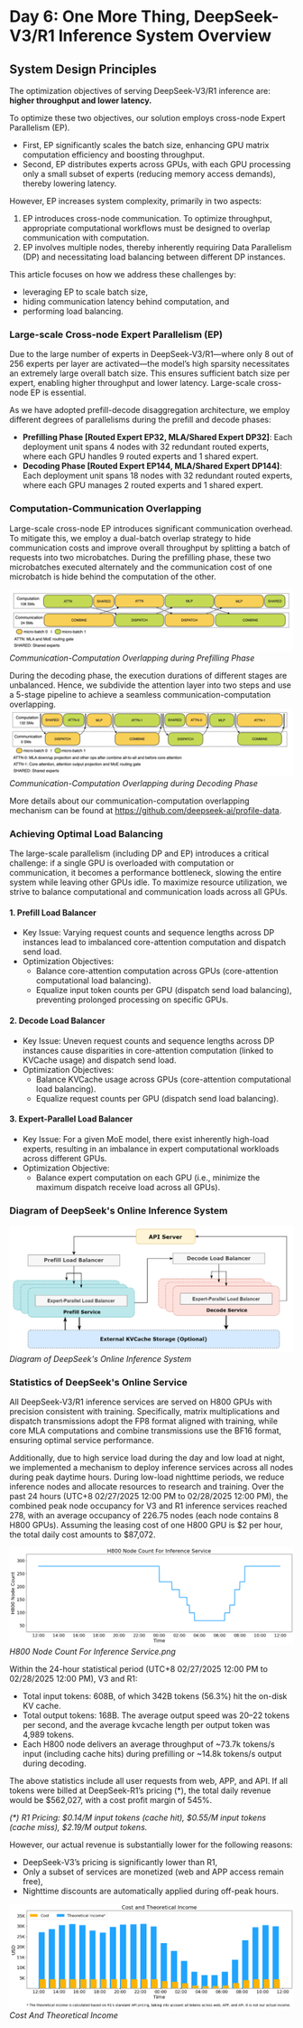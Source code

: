 # Day 6: One More Thing, DeepSeek-V3/R1 Inference System Overview
## System Design Principles
The optimization objectives of serving DeepSeek-V3/R1 inference are: **higher throughput and lower latency.**

To optimize these two objectives, our solution employs cross-node Expert Parallelism (EP).
- First, EP significantly scales the batch size, enhancing GPU matrix computation efficiency and boosting throughput.
- Second, EP distributes experts across GPUs, with each GPU processing only a small subset of experts (reducing memory access demands), thereby lowering latency.

However, EP increases system complexity, primarily in two aspects:
  1. EP introduces cross-node communication. To optimize throughput, appropriate computational workflows must be designed to overlap communication with computation.
  2. EP involves multiple nodes, thereby inherently requiring Data Parallelism (DP) and necessitating load balancing between different DP instances.

This article focuses on how we address these challenges by:
- leveraging EP to scale batch size,
- hiding communication latency behind computation, and
- performing load balancing. 

### Large-scale Cross-node Expert Parallelism (EP)
Due to the large number of experts in DeepSeek-V3/R1—where only 8 out of 256 experts per layer are activated—the model’s high sparsity necessitates an extremely large overall batch size. This ensures sufficient batch size per expert, enabling higher throughput and lower latency. Large-scale cross-node EP is essential.

As we have adopted prefill-decode disaggregation architecture, we employ different degrees of parallelisms during the prefill and decode phases:
- **Prefilling Phase [Routed Expert EP32, MLA/Shared Expert DP32]**:  Each deployment unit spans 4 nodes with 32 redundant routed experts, where each GPU handles 9 routed experts and 1 shared expert.
- **Decoding Phase [Routed Expert EP144, MLA/Shared Expert DP144]**:  Each deployment unit spans 18 nodes with 32 redundant routed experts, where each GPU manages 2 routed experts and 1 shared expert.

### Computation-Communication Overlapping
Large-scale cross-node EP introduces significant communication overhead. To mitigate this, we employ a dual-batch overlap strategy to hide communication costs and improve overall throughput by splitting a batch of requests into two microbatches. 
During the prefilling phase, these two microbatches executed alternately and the communication cost of one microbatch is hide behind the computation of the other.

![Communication-Computation Overlapping during Prefilling Phase.png](figures/Communication-Computation%20Overlapping%20during%20Prefilling%20Phase.png)
*Communication-Computation Overlapping during Prefilling Phase*

During the decoding phase, the execution durations of different stages are unbalanced. Hence, we subdivide the attention layer into two steps and use a 5-stage pipeline to achieve a seamless communication-computation overlapping.
![Communication-Computation Overlapping during Decoding Phase.png](figures/Communication-Computation%20Overlapping%20during%20Decoding%20Phase.png)
*Communication-Computation Overlapping during Decoding Phase*

More details about our communication-computation overlapping mechanism can be found at https://github.com/deepseek-ai/profile-data.

### Achieving Optimal Load Balancing
The large-scale parallelism (including DP and EP) introduces a critical challenge: if a single GPU is overloaded with computation or communication, it becomes a performance bottleneck, slowing the entire system while leaving other GPUs idle. To maximize resource utilization, we strive to balance computational and communication loads across all GPUs.

#### 1. Prefill Load Balancer
  - Key Issue: Varying request counts and sequence lengths across DP instances lead to imbalanced core-attention computation and dispatch send load.
  - Optimization Objectives:
    - Balance core-attention computation across GPUs (core-attention computational load balancing).
    - Equalize input token counts per GPU (dispatch send load balancing), preventing prolonged processing on specific GPUs.
#### 2. Decode Load Balancer
  - Key Issue: Uneven request counts and sequence lengths across DP instances cause disparities in core-attention computation (linked to KVCache usage) and dispatch send load.
  - Optimization Objectives:
    - Balance KVCache usage across GPUs (core-attention computational load balancing).
    - Equalize request counts per GPU (dispatch send load balancing).
#### 3. Expert-Parallel Load Balancer
  - Key Issue: For a given MoE model, there exist inherently high-load experts, resulting in an imbalance in expert computational workloads across different GPUs.
  - Optimization Objective: 
    - Balance expert computation on each GPU (i.e., minimize the maximum dispatch receive load across all GPUs).

### Diagram of DeepSeek's Online Inference System
![Diagram of DeepSeek's Online Inference System.jpg](figures/Diagram%20of%20DeepSeek%27s%20Online%20Inference%20System.jpg)
*Diagram of DeepSeek's Online Inference System*

### Statistics of DeepSeek's Online Service
All DeepSeek-V3/R1 inference services are served on H800 GPUs with precision consistent with training. 
Specifically, matrix multiplications and dispatch transmissions adopt the FP8 format aligned with training, 
while core MLA computations and combine transmissions use the BF16 format, ensuring optimal service performance.

Additionally, due to high service load during the day and low load at night, we implemented a mechanism to deploy inference services across all nodes during peak daytime hours. 
During low-load nighttime periods, we reduce inference nodes and allocate resources to research and training. 
Over the past 24 hours (UTC+8 02/27/2025 12:00 PM to 02/28/2025 12:00 PM), the combined peak node occupancy for V3 and R1 inference services reached 278, with an average occupancy of 226.75 nodes (each node contains 8 H800 GPUs). 
Assuming the leasing cost of one H800 GPU is $2 per hour, the total daily cost amounts to $87,072.

![H800 Node Count For Inference Service.jpg](figures/H800%20Node%20Count%20For%20Inference%20Service.jpg)
*H800 Node Count For Inference Service.png*

Within the 24-hour statistical period (UTC+8 02/27/2025 12:00 PM to 02/28/2025 12:00 PM), V3 and R1:
- Total input tokens: 608B, of which 342B tokens (56.3%) hit the on-disk KV cache.
- Total output tokens: 168B. The average output speed was 20–22 tokens per second, and the average kvcache length per output token was 4,989 tokens.
- Each H800 node delivers an average throughput of ~73.7k tokens/s input (including cache hits) during prefilling or ~14.8k tokens/s output during decoding.
  
The above statistics include all user requests from web, APP, and API. If all tokens were billed at DeepSeek-R1’s pricing (*), the total daily revenue would be $562,027, with a cost profit margin of 545%.        

_(*) R1 Pricing: \$0.14/M input tokens (cache hit), \$0.55/M input tokens (cache miss), $2.19/M output tokens._

However, our actual revenue is substantially lower for the following reasons:
- DeepSeek-V3’s pricing is significantly lower than R1,
- Only a subset of services are monetized (web and APP access remain free),
- Nighttime discounts are automatically applied during off-peak hours.

![Cost And Theoretical Income.jpg](figures/Cost%20And%20Theoretical%20Income.jpg)
*Cost And Theoretical Income*
